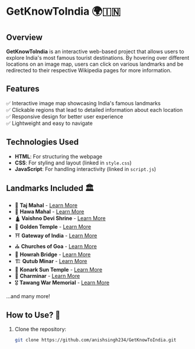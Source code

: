 # GetKnowToIndia 🌍🇮🇳  

## Overview  
**GetKnowToIndia** is an interactive web-based project that allows users to explore India's most famous tourist destinations. By hovering over different locations on an image map, users can click on various landmarks and be redirected to their respective Wikipedia pages for more information.  

## Features  
✅ Interactive image map showcasing India's famous landmarks  
✅ Clickable regions that lead to detailed information about each location  
✅ Responsive design for better user experience  
✅ Lightweight and easy to navigate  

## Technologies Used  
- **HTML**: For structuring the webpage  
- **CSS**: For styling and layout (linked in `style.css`)  
- **JavaScript**: For handling interactivity (linked in `script.js`)  

## Landmarks Included 🏛️  
- 🕌 **Taj Mahal** - [Learn More](https://en.wikipedia.org/wiki/Taj_Mahal)  
- 🏯 **Hawa Mahal** - [Learn More](https://en.wikipedia.org/wiki/Hawa_Mahal)  
- 🛕 **Vaishno Devi Shrine** - [Learn More](https://en.wikipedia.org/wiki/Vaishno_Devi)  
- 🏰 **Golden Temple** - [Learn More](https://en.wikipedia.org/wiki/Golden_Temple)  
- ⛩️ **Gateway of India** - [Learn More](https://en.wikipedia.org/wiki/Gateway_of_India)  
- ⛪ **Churches of Goa** - [Learn More](https://en.wikipedia.org/wiki/Churches_and_convents_of_Goa)  
- 🌉 **Howrah Bridge** - [Learn More](https://en.wikipedia.org/wiki/Howrah_Bridge)  
- 🏗️ **Qutub Minar** - [Learn More](https://en.wikipedia.org/wiki/Qutb_Minar)  
- 🗿 **Konark Sun Temple** - [Learn More](https://en.wikipedia.org/wiki/Konark_Sun_Temple)  
- 🏯 **Charminar** - [Learn More](https://en.wikipedia.org/wiki/Charminar)  
- 🎖️ **Tawang War Memorial** - [Learn More](https://www.incredibleindia.gov.in/en/arunachal-pradesh/tawang/jaswant-garh-war-memorial)  

...and many more!  

## How to Use? 🚀  
1. Clone the repository:  
   ```bash
   git clone https://github.com/anishsingh234/GetKnowToIndia.git
